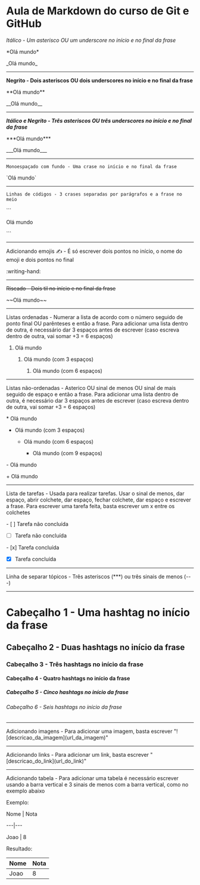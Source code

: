 # Aula de Markdown do curso de Git e GitHub

*Itálico - Um asterisco OU um underscore no início e no final da frase*

\*Olá mundo*

\_Olá mundo_

***

**Negrito - Dois asteriscos OU dois underscores no início e no final da frase**

\*\*Olá mundo**

\_\_Olá mundo__

***

***Itálico e Negrito - Três asteriscos OU três underscores no início e no final da frase***

\*\*\*Olá mundo***

\_\_\_Olá mundo___

***

`Monoespaçado com fundo - Uma crase no início e no final da frase`

\`Olá mundo`

***

```
Linhas de códigos - 3 crases separadas por parágrafos e a frase no meio
```

\```

Olá mundo

\```

***

Adicionando emojis ✍️ - É só escrever dois pontos no início, o nome do emoji e dois pontos no final

:writing-hand:

***

~~Riscado - Dois til no início e no final da frase~~

\~\~Olá mundo~~

***

Listas ordenadas - Numerar a lista de acordo com o número seguido de ponto final OU parênteses e então a frase. Para adicionar uma lista dentro de outra, é necessário dar 3 espaços antes de escrever (caso escreva dentro de outra, vai somar +3 = 6 espaços)

1. Olá mundo

   1. Olá mundo (com 3 espaços)

      1. Olá mundo (com 6 espaços)

***

Listas não-ordenadas - Asterico OU sinal de menos OU sinal de mais seguido de espaço e então a frase. Para adicionar uma lista dentro de outra, é necessário dar 3 espaços antes de escrever (caso escreva dentro de outra, vai somar +3 = 6 espaços)

\* Olá mundo

   * Olá mundo (com 3 espaços)

      * Olá mundo (com 6 espaços)

         * Olá mundo (com 9 espaços)

\- Olá mundo

\+ Olá mundo

***

Lista de tarefas - Usada para realizar tarefas. Usar o sinal de menos, dar espaço, abrir colchete, dar espaço, fechar colchete, dar espaço e escrever a frase. Para escrever uma tarefa feita, basta escrever um x entre os colchetes

\- [ ] Tarefa não concluída

- [ ] Tarefa não concluída

\- \[x] Tarefa concluída
  
- [x] Tarefa concluída

***

Linha de separar tópicos - Três asteriscos (***) ou três sinais de menos (---)

***

# Cabeçalho 1 - Uma hashtag no início da frase
## Cabeçalho 2 - Duas hashtags no início da frase
### Cabeçalho 3 - Três hashtags no início da frase
#### Cabeçalho 4 - Quatro hashtags no início da frase
##### Cabeçalho 5 - Cinco hashtags no início da frase
###### Cabeçalho 6 - Seis hashtags no início da frase

***

Adicionando imagens - Para adicionar uma imagem, basta escrever "\!\[descricao_da_imagem]\(url_da_imagem)"

***

Adicionando links - Para adicionar um link, basta escrever "\[descricao_do_link]\(url_do_link)"

***

Adicionando tabela - Para adicionar uma tabela é necessário escrever usando a barra vertical e 3 sinais de menos com a barra vertical, como no exemplo abaixo

Exemplo:

Nome \| Nota

\---\|\---

Joao \| 8

Resultado:

Nome | Nota
---|---
Joao | 8
